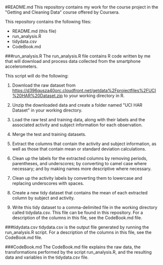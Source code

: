 #README.md
This repository contains my work for the course project in the "Getting and Cleaning Data" course offered by Coursera.

This repository contains the following files:
- README.md (this file)
- run_analysis.R
- tidydata.csv
- CodeBook.md


###run_analysis.R
The run_analysis.R file contains R code written by me that will download and process data collected from the smartphone accelerometers.

This script will do the following:

1. Download the raw dataset from https://d396qusza40orc.cloudfront.net/getdata%2Fprojectfiles%2FUCI%20HAR%20Dataset.zip to your working directory in R.

2. Unzip the downloaded data and create a folder named "UCI HAR Dataset" in your working directory.

3. Load the raw test and training data, along with their labels and the associated activity and subject information for each observation.

4. Merge the test and training datasets.

5. Extract the columns that contain the activity and subject information, as well as those that contain mean or standard deviation calculations.

6. Clean up the labels for the extracted columns by removing periods, parentheses, and underscores; by converting to camel case where necessary; and by making names more descriptive where necessary.  

7. Clean up the activity labels by converting them to lowercase and replacing underscores with spaces.

8. Create a new tidy dataset that contains the mean of each extracted column by subject and activity.

9. Write this tidy dataset to a comma-delimited file in the working directory called tidydata.csv.  This file can be found in this repository.  For a description of the columns in this file, see the CodeBook.md file.


###tidydata.csv
tidydata.csv is the output file generated by running the run_analysis.R script. For a description of the columns in this file, see the CodeBook.md file.


###CodeBook.md
The CodeBook.md file explains the raw data, the transformations performed by the script run_analysis.R, and the resulting data and variables in the tidydata.csv file.


